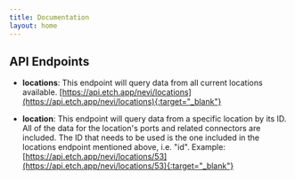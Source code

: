 ```yaml
---
title: Documentation
layout: home
---
```


## API Endpoints

- **locations**: This endpoint will query data from all current locations available. [https://api.etch.app/nevi/locations](https://api.etch.app/nevi/locations){:target="_blank"}

- **location**: This endpoint will query data from a specific location by its ID. All of the data for the location's ports and related connectors are included. The ID that needs to be used is the one included in the locations endpoint mentioned above, i.e. "id". Example: [https://api.etch.app/nevi/locations/53](https://api.etch.app/nevi/locations/53){:target="_blank"}
